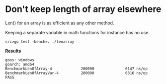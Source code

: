 # Don't keep length of array elsewhere

Len() for an array is as efficient as any other method.

Keeping a separate variable in math functions for instance has no use.

`src>go test -bench=. ./lenarray`

**Results**

```
goos: windows
goarch: amd64
BenchmarkLenOfArray-4             200000              6147 ns/op
BenchmarkLenOfArrayVar-4          200000              6316 ns/op
PASS   
```

 
 
 